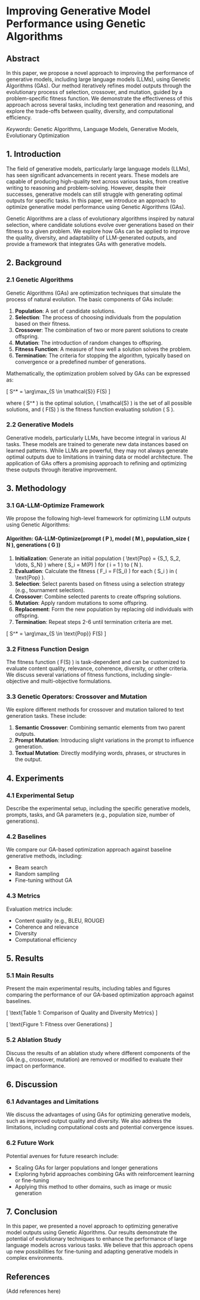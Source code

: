 # Improving Generative Model Performance using Genetic Algorithms

## Abstract

In this paper, we propose a novel approach to improving the performance of generative models, including large language models (LLMs), using Genetic Algorithms (GAs). Our method iteratively refines model outputs through the evolutionary process of selection, crossover, and mutation, guided by a problem-specific fitness function. We demonstrate the effectiveness of this approach across several tasks, including text generation and reasoning, and explore the trade-offs between quality, diversity, and computational efficiency.

*Keywords*: Genetic Algorithms, Language Models, Generative Models, Evolutionary Optimization

## 1. Introduction

The field of generative models, particularly large language models (LLMs), has seen significant advancements in recent years. These models are capable of producing high-quality text across various tasks, from creative writing to reasoning and problem-solving. However, despite their successes, generative models can still struggle with generating optimal outputs for specific tasks. In this paper, we introduce an approach to optimize generative model performance using Genetic Algorithms (GAs).

Genetic Algorithms are a class of evolutionary algorithms inspired by natural selection, where candidate solutions evolve over generations based on their fitness to a given problem. We explore how GAs can be applied to improve the quality, diversity, and adaptability of LLM-generated outputs, and provide a framework that integrates GAs with generative models.

## 2. Background

### 2.1 Genetic Algorithms

Genetic Algorithms (GAs) are optimization techniques that simulate the process of natural evolution. The basic components of GAs include:

1. **Population**: A set of candidate solutions.
2. **Selection**: The process of choosing individuals from the population based on their fitness.
3. **Crossover**: The combination of two or more parent solutions to create offspring.
4. **Mutation**: The introduction of random changes to offspring.
5. **Fitness Function**: A measure of how well a solution solves the problem.
6. **Termination**: The criteria for stopping the algorithm, typically based on convergence or a predefined number of generations.

Mathematically, the optimization problem solved by GAs can be expressed as:

\[
S^* = \arg\max_{S \in \mathcal{S}} F(S)
\]

where \( S^* \) is the optimal solution, \( \mathcal{S} \) is the set of all possible solutions, and \( F(S) \) is the fitness function evaluating solution \( S \).

### 2.2 Generative Models

Generative models, particularly LLMs, have become integral in various AI tasks. These models are trained to generate new data instances based on learned patterns. While LLMs are powerful, they may not always generate optimal outputs due to limitations in training data or model architecture. The application of GAs offers a promising approach to refining and optimizing these outputs through iterative improvement.

## 3. Methodology

### 3.1 GA-LLM-Optimize Framework

We propose the following high-level framework for optimizing LLM outputs using Genetic Algorithms:

#### Algorithm: GA-LLM-Optimize(prompt \( P \), model \( M \), population_size \( N \), generations \( G \))

1. **Initialization**: Generate an initial population \( \text{Pop} = \{S_1, S_2, \dots, S_N\} \) where \( S_i = M(P) \) for \( i = 1 \) to \( N \).
2. **Evaluation**: Calculate the fitness \( F_i = F(S_i) \) for each \( S_i \) in \( \text{Pop} \).
3. **Selection**: Select parents based on fitness using a selection strategy (e.g., tournament selection).
4. **Crossover**: Combine selected parents to create offspring solutions.
5. **Mutation**: Apply random mutations to some offspring.
6. **Replacement**: Form the new population by replacing old individuals with offspring.
7. **Termination**: Repeat steps 2-6 until termination criteria are met.

\[
S^* = \arg\max_{S \in \text{Pop}} F(S)
\]

### 3.2 Fitness Function Design

The fitness function \( F(S) \) is task-dependent and can be customized to evaluate content quality, relevance, coherence, diversity, or other criteria. We discuss several variations of fitness functions, including single-objective and multi-objective formulations.

### 3.3 Genetic Operators: Crossover and Mutation

We explore different methods for crossover and mutation tailored to text generation tasks. These include:

1. **Semantic Crossover**: Combining semantic elements from two parent outputs.
2. **Prompt Mutation**: Introducing slight variations in the prompt to influence generation.
3. **Textual Mutation**: Directly modifying words, phrases, or structures in the output.

## 4. Experiments

### 4.1 Experimental Setup

Describe the experimental setup, including the specific generative models, prompts, tasks, and GA parameters (e.g., population size, number of generations).

### 4.2 Baselines

We compare our GA-based optimization approach against baseline generative methods, including:

- Beam search
- Random sampling
- Fine-tuning without GA

### 4.3 Metrics

Evaluation metrics include:

- Content quality (e.g., BLEU, ROUGE)
- Coherence and relevance
- Diversity
- Computational efficiency

## 5. Results

### 5.1 Main Results

Present the main experimental results, including tables and figures comparing the performance of our GA-based optimization approach against baselines.

\[
\text{Table 1: Comparison of Quality and Diversity Metrics}
\]

\[
\text{Figure 1: Fitness over Generations}
\]

### 5.2 Ablation Study

Discuss the results of an ablation study where different components of the GA (e.g., crossover, mutation) are removed or modified to evaluate their impact on performance.

## 6. Discussion

### 6.1 Advantages and Limitations

We discuss the advantages of using GAs for optimizing generative models, such as improved output quality and diversity. We also address the limitations, including computational costs and potential convergence issues.

### 6.2 Future Work

Potential avenues for future research include:

- Scaling GAs for larger populations and longer generations
- Exploring hybrid approaches combining GAs with reinforcement learning or fine-tuning
- Applying this method to other domains, such as image or music generation

## 7. Conclusion

In this paper, we presented a novel approach to optimizing generative model outputs using Genetic Algorithms. Our results demonstrate the potential of evolutionary techniques to enhance the performance of large language models across various tasks. We believe that this approach opens up new possibilities for fine-tuning and adapting generative models in complex environments.

## References

(Add references here)
